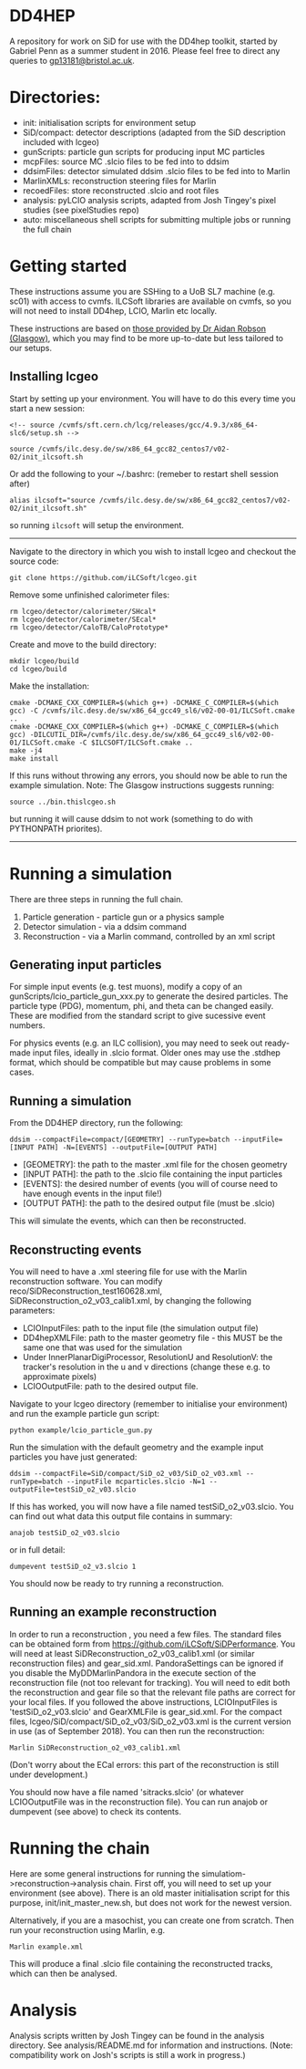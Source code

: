 # DD4HEP

A repository for work on SiD for use with the DD4hep toolkit, started by Gabriel Penn as a summer student in 2016. Please feel free to direct any queries to gp13181@bristol.ac.uk.

# Directories:
 - init: initialisation scripts for environment setup
 - SiD/compact: detector descriptions (adapted from the SiD description included with lcgeo)
 - gunScripts: particle gun scripts for producing input MC particles
 - mcpFiles: source MC .slcio files to be fed into to ddsim
 - ddsimFiles: detector simulated ddsim .slcio files to be fed into to Marlin
 - MarlinXMLs: reconstruction steering files for Marlin
 - recoedFiles: store reconstructed .slcio and root files
 - analysis: pyLCIO analysis scripts, adapted from Josh Tingey's pixel studies (see pixelStudies repo)
 - auto: miscellaneous shell scripts for submitting multiple jobs or running the full chain

# Getting started
These instructions assume you are SSHing to a UoB SL7 machine (e.g. sc01) with access to cvmfs. ILCSoft libraries are available on cvmfs, so you will not need to install DD4hep, LCIO, Marlin etc locally.

These instructions are based on [those provided by Dr Aidan Robson (Glasgow)](https://twiki.ppe.gla.ac.uk/bin/view/LinearCollider/GlaSiDGettingStarted), which you may find to be more up-to-date but less tailored to our setups.

## Installing lcgeo
Start by setting up your environment. You will have to do this every time you start a new session:
```
<!-- source /cvmfs/sft.cern.ch/lcg/releases/gcc/4.9.3/x86_64-slc6/setup.sh -->

source /cvmfs/ilc.desy.de/sw/x86_64_gcc82_centos7/v02-02/init_ilcsoft.sh
```
Or add the following to your ~/.bashrc: (remeber to restart shell session after)
```
alias ilcsoft="source /cvmfs/ilc.desy.de/sw/x86_64_gcc82_centos7/v02-02/init_ilcsoft.sh"
```
so running `ilcsoft` will setup the environment.

-----------------------------------------------------------------------------
Navigate to the directory in which you wish to install lcgeo and checkout the source code:
```
git clone https://github.com/iLCSoft/lcgeo.git
```
Remove some unfinished calorimeter files:
```
rm lcgeo/detector/calorimeter/SHcal*
rm lcgeo/detector/calorimeter/SEcal*
rm lcgeo/detector/CaloTB/CaloPrototype*
```
Create and move to the build directory:
```
mkdir lcgeo/build
cd lcgeo/build
```
Make the installation:
```
cmake -DCMAKE_CXX_COMPILER=$(which g++) -DCMAKE_C_COMPILER=$(which gcc) -C /cvmfs/ilc.desy.de/sw/x86_64_gcc49_sl6/v02-00-01/ILCSoft.cmake ..
cmake -DCMAKE_CXX_COMPILER=$(which g++) -DCMAKE_C_COMPILER=$(which gcc) -DILCUTIL_DIR=/cvmfs/ilc.desy.de/sw/x86_64_gcc49_sl6/v02-00-01/ILCSoft.cmake -C $ILCSOFT/ILCSoft.cmake ..
make -j4
make install
```
If this runs without throwing any errors, you should now be able to run the example simulation.
Note: The Glasgow instructions suggests running:
```
source ../bin.thislcgeo.sh
```
but running it will cause ddsim to not work (something to do with PYTHONPATH priorites).

-----------------------------------------------------------------------------
# Running a simulation
There are three steps in running the full chain. 
1) Particle generation - particle gun or a physics sample
2) Detector simulation - via a ddsim command
3) Reconstruction - via a Marlin command, controlled by an xml script
## Generating input particles

For simple input events (e.g. test muons), modify a copy of an gunScripts/lcio_particle_gun_xxx.py to generate the desired particles. The particle type (PDG), momentum, phi, and theta can be changed easily. These are modified from the standard script to give sucessive event numbers.

For physics events (e.g. an ILC collision), you may need to seek out ready-made input files, ideally in .slcio format. Older ones may use the .stdhep format, which should be compatible but may cause problems in some cases.

## Running a simulation

<!-- From the lcgeo directory, run the following: -->
From the DD4HEP directory, run the following:

```
ddsim --compactFile=compact/[GEOMETRY] --runType=batch --inputFile=[INPUT PATH] -N=[EVENTS] --outputFile=[OUTPUT PATH]
```
 - [GEOMETRY]: the path to the master .xml file for the chosen geometry
 - [INPUT PATH]: the path to the .slcio file containing the input particles
 - [EVENTS]: the desired number of events (you will of course need to have enough events in the input file!)
 - [OUTPUT PATH]: the path to the desired output file (must be .slcio)

This will simulate the events, which can then be reconstructed.

## Reconstructing events

You will need to have a .xml steering file for use with the Marlin reconstruction software. You can modify reco/SiDReconstruction_test160628.xml, SiDReconstruction_o2_v03_calib1.xml, by changing the following parameters:
 - LCIOInputFiles: path to the input file (the simulation output file)
 - DD4hepXMLFile: path to the master geometry file - this MUST be the same one that was used for the simulation
 - Under InnerPlanarDigiProcessor, ResolutionU and ResolutionV: the tracker's resolution in the u and v directions (change these e.g. to approximate pixels)
 - LCIOOutputFile: path to the desired output file.

Navigate to your lcgeo directory (remember to initialise your environment) and run the example particle gun script:
```
python example/lcio_particle_gun.py
```
Run the simulation with the default geometry and the example input particles you have just generated:
```
ddsim --compactFile=SiD/compact/SiD_o2_v03/SiD_o2_v03.xml --runType=batch --inputFile mcparticles.slcio -N=1 --outputFile=testSiD_o2_v03.slcio
```
If this has worked, you will now have a file named testSiD_o2_v03.slcio. You can find out what data this output file contains in summary:
```
anajob testSiD_o2_v03.slcio
```
or in full detail:
```
dumpevent testSiD_o2_v3.slcio 1
```
You should now be ready to try running a reconstruction.

## Running an example reconstruction

In order to run a reconstruction , you need a few files. The standard files can be obtained form from https://github.com/iLCSoft/SiDPerformance. You will need at least SiDReconstruction_o2_v03_calib1.xml (or similar reconstruction files) and gear_sid.xml. PandoraSettings can be ignored if you disable the MyDDMarlinPandora in the execute section of the reconstruction file (not too relevant for tracking). You will need to edit both the reconstruction and gear file so that the relevant file paths are correct for your local files. If you followed the above instructions, LCIOInputFiles is 'testSiD_o2_v03.slcio' and GearXMLFile is gear_sid.xml.  For the compact files, lcgeo/SiD/compact/SiD_o2_v03/SiD_o2_v03.xml is the current version in use (as of September 2018). You can then run the reconstruction:
```
Marlin SiDReconstruction_o2_v03_calib1.xml
```
(Don't worry about the ECal errors: this part of the reconstruction is still under development.)

You should now have a file named 'sitracks.slcio' (or whatever LCIOOutputFile was in the reconstruction file). You can run anajob or dumpevent (see above) to check its contents.

# Running the chain

Here are some general instructions for running the simulatiom->reconstruction->analysis chain. First off, you will need to set up your environment (see above). There is an old master initialisation script for this purpose, init/init_master_new.sh, but does not work for the newest version.


 
Alternatively, if you are a masochist, you can create one from scratch. Then run your reconstruction using Marlin, e.g.

```
Marlin example.xml
```

This will produce a final .slcio file containing the reconstructed tracks, which can then be analysed.

# Analysis

Analysis scripts written by Josh Tingey can be found in the analysis directory. See analysis/README.md for information and instructions. (Note: compatibility work on Josh's scripts is still a work in progress.)
